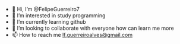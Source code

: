 - 👋 Hi, I’m @FelipeGuerreiro7
- 👀 I’m interested in study programming
- 🌱 I’m currently learning github
- 💞️ I’m looking to collaborate with everyone how can learn me more 
- 📫 How to reach me lf.guerreiroalves@gmail.com

<!---
FelipeGuerreiro7/FelipeGuerreiro7 is a ✨ special ✨ repository because its `README.md` (this file) appears on your GitHub profile.
You can click the Preview link to take a look at your changes.
--->
